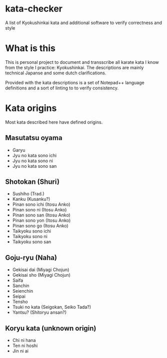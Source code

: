 # kata-checker
A list of Kyokushinkai kata and additional software to verify correctness and style

# What is this
This is personal project to document and transscribe all karate kata I know from the style I practice: Kyokushinkai. The descriptions are mainly technical Japanse and some dutch clarifications.

Provided with the kata descriptions is a set of Notepad++ language definitions and a sort of linting to to verify consistency.

# Kata origins
Most kata described here have defined origins.

## Masutatsu oyama
- Garyu
- Jyu no kata sono ichi
- Jyu no kata sono ni
- Jyu no kata sono san

## Shotokan (Shuri)
- Sushiho (Trad.)
- Kanku (Kusanku?)
- Pinan sono ichi (Itosu Anko)
- Pinan sono ni (Itosu Anko)
- Pinan sono san (Itosu Anko)
- Pinan sono yon (Itosu Anko)
- Pinan sono go (Itosu Anko)
- Taikyoku sono ichi
- Taikyoku sono ni
- Taikyoku sono san

## Goju-ryu (Naha)
- Gekisai dai (Miyagi Chojun)
- Gekisai sho (Miyagi Chojun)
- Saifa
- Sanchin
- Seienchin
- Seipai
- Tensho
- Tsuki no kata (Seigokan, Seiko Tada?)
- Yantsu? (Shitoryu ansan?)

## Koryu kata (unknown origin)
- Chi ni hana
- Ten ni hoshi
- Jin ni ai